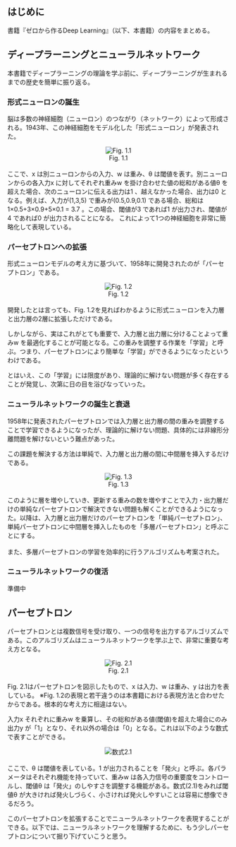 ## はじめに

書籍『ゼロから作るDeep Learning』（以下、本書籍）の内容をまとめる。

## ディープラーニングとニューラルネットワーク

本書籍でディープラーニングの理論を学ぶ前に、ディープラーニングが生まれるまでの歴史を簡単に振り返る。

### 形式ニューロンの誕生
脳は多数の神経細胞（ニューロン）のつながり（ネットワーク）によって形成される。1943年、この神経細胞をモデル化した「形式ニューロン」が発表された。
<div align="center">
<img src="https://user-images.githubusercontent.com/28583094/48361078-0a079080-e6e4-11e8-9c2a-5dad0a2a831b.png" alt="Fig. 1.1"></br>
Fig. 1.1
</div>
</br>
ここで、x は別ニューロンからの入力、w は重み、θ は閾値を表す。別ニューロンからの各入力x に対してそれぞれ重みw を掛け合わせた値の総和がある値θ を超えた場合、次のニューロンに伝える出力は1 、越えなかった場合、出力は0 となる。例えば、入力が(1,3,5) で重みが(0.5,0.9,0.1) である場合、総和は1×0.5+3×0.9+5×0.1 = 3.7 。この場合、閾値が3 であれば1 が出力され、閾値が4 であれば0 が出力されることになる。 これによって1つの神経細胞を非常に簡略化して表現している。

### パーセプトロンへの拡張
形式ニューロンモデルの考え方に基づいて、1958年に開発されたのが「パーセプトロン」である。
<div align="center">
<img src="https://user-images.githubusercontent.com/28583094/48382026-64bfdd00-e722-11e8-90a8-51095611fa0a.png" alt="Fig. 1.2"></br>
Fig. 1.2
</div>
</br>
開発したとは言っても、Fig. 1.2を見ればわかるように形式ニューロンを入力層と出力層の2層に拡張しただけである。

しかしながら、実はこれがとても重要で、入力層と出力層に分けることよって重みw を最適化することが可能となる。この重みを調整する作業を「学習」と呼ぶ。つまり、パーセプトロンにより簡単な「学習」ができるようになったというわけである。

とはいえ、この「学習」には限度があり、理論的に解けない問題が多く存在することが発覚し、次第に日の目を浴びなっていった。

### ニューラルネットワークの誕生と衰退
1958年に発表されたパーセプトロンでは入力層と出力層の間の重みを調整することで学習できるようになったが、理論的に解けない問題、具体的には非線形分離問題を解けないという難点があった。

この課題を解決する方法は単純で、入力層と出力層の間に中間層を挿入するだけである。
<div align="center">
<img src="https://user-images.githubusercontent.com/28583094/48417098-41824580-e795-11e8-818b-b60549a545f7.png" alt="Fig. 1.3"></br>
Fig. 1.3
</div>
</br>
このように層を増やしていき、更新する重みの数を増やすことで入力・出力層だけの単純なパーセプトロンで解決できない問題も解くことができるようになった。以降は、入力層と出力層だけのパーセプトロンを「単純パーセプトロン」、単純パーセプトロンに中間層を挿入したものを「多層パーセプトロン」と呼ぶことにする。  
<div></br></div>
また、多層パーセプトロンの学習を効率的に行うアルゴリズムも考案された。

### ニューラルネットワークの復活
準備中


## パーセプトロン
パーセプトロンとは複数信号を受け取り、一つの信号を出力するアルゴリズムである。このアルゴリズムはニューラルネットワークを学ぶ上で、非常に重要な考え方となる。
<div align="center">
<img src="https://user-images.githubusercontent.com/28583094/48417135-552dac00-e795-11e8-897f-3057dcea5d45.png" alt="Fig. 2.1"></br>
Fig. 2.1
</div>
</br>
Fig. 2.1はパーセプトロンを図示したもので、x は入力、w は重み、y は出力を表している。
※Fig. 1.2の表現と若干違うのは本書籍における表現方法と合わせたからである。根本的な考え方に相違はない。

入力x それぞれに重みw を乗算し、その総和がある値(閾値)を超えた場合にのみ出力y が「1」となり、それ以外の場合は「0」となる。これは以下のような数式で表すことができる。
<div align="center">
<img src="https://user-images.githubusercontent.com/28583094/48417210-8312f080-e795-11e8-83c8-2ea44ec3481e.png" alt="数式2.1"></br>
</div>
</br>
ここで、θ は閾値を表している。1 が出力されることを「発火」と呼ぶ。各パラメータはそれぞれ機能を持っていて、重みw は各入力信号の重要度をコントロールし、閾値θ は「発火」のしやすさを調整する機能がある。数式(2.1)をみれば閾値θ が大きければ発火しづらく、小さければ発火しやすいことは容易に想像できるだろう。
  
このパーセプトロンを拡張することでニューラルネットワークを表現することができる。以下では、ニューラルネットワークを理解するために、もう少しパーセプトロンについて掘り下げていこうと思う。
